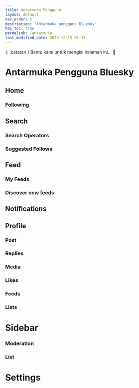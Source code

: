 ```yaml
---
title: Antarmuka Pengguna
layout: default
nav_order: 5
description: "Antarmuka pengguna Bluesky"
has_toc: true
permalink: /antarmuka
last_modified_date: 2023-12-15 01:13
---
```


{: .catatan }
Bantu kami untuk mengisi halaman ini... 🥺

# Antarmuka Pengguna Bluesky

## Home
### Following

## Search
### Search Operators
### Suggested Follows

## Feed 
### My Feeds
### Discover new feeds

## Notifications

## Profile
### Post
### Replies
### Media
### Likes
### Feeds
### Lists

# Sidebar
### Moderation
### List

# Settings